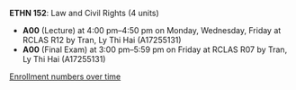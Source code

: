 **ETHN 152**: Law and Civil Rights (4 units)

- **A00** (Lecture) at 4:00 pm–4:50 pm on Monday, Wednesday, Friday at RCLAS R12 by Tran, Ly Thi Hai (A17255131)
- **A00** (Final Exam) at 3:00 pm–5:59 pm on Friday at RCLAS R07 by Tran, Ly Thi Hai (A17255131)

[Enrollment numbers over time](./ETHN152.tsv)
